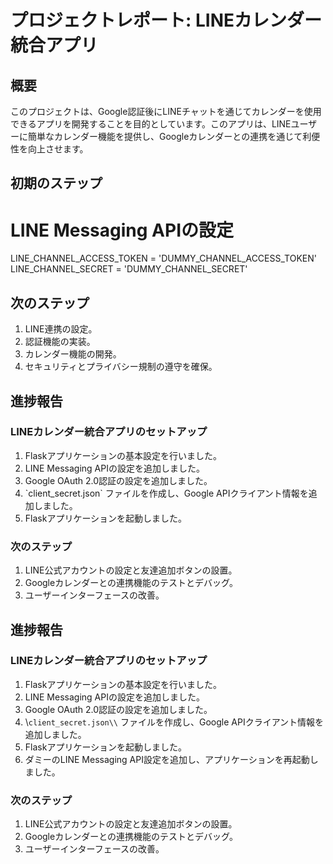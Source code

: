 
# プロジェクトレポート: LINEカレンダー統合アプリ

## 概要
このプロジェクトは、Google認証後にLINEチャットを通じてカレンダーを使用できるアプリを開発することを目的としています。このアプリは、LINEユーザーに簡単なカレンダー機能を提供し、Googleカレンダーとの連携を通じて利便性を向上させます。

## 初期のステップ

# LINE Messaging APIの設定
LINE_CHANNEL_ACCESS_TOKEN = 'DUMMY_CHANNEL_ACCESS_TOKEN'
LINE_CHANNEL_SECRET = 'DUMMY_CHANNEL_SECRET'


## 次のステップ
1. LINE連携の設定。
2. 認証機能の実装。
3. カレンダー機能の開発。
4. セキュリティとプライバシー規制の遵守を確保。

## 進捗報告

### LINEカレンダー統合アプリのセットアップ
1. Flaskアプリケーションの基本設定を行いました。
2. LINE Messaging APIの設定を追加しました。
3. Google OAuth 2.0認証の設定を追加しました。
4. \`client_secret.json\` ファイルを作成し、Google APIクライアント情報を追加しました。
5. Flaskアプリケーションを起動しました。

### 次のステップ
1. LINE公式アカウントの設定と友達追加ボタンの設置。
2. Googleカレンダーとの連携機能のテストとデバッグ。
3. ユーザーインターフェースの改善。

## 進捗報告

### LINEカレンダー統合アプリのセットアップ
1. Flaskアプリケーションの基本設定を行いました。
2. LINE Messaging APIの設定を追加しました。
3. Google OAuth 2.0認証の設定を追加しました。
4. \\`client_secret.json\\` ファイルを作成し、Google APIクライアント情報を追加しました。
5. Flaskアプリケーションを起動しました。
6. ダミーのLINE Messaging API設定を追加し、アプリケーションを再起動しました。

### 次のステップ
1. LINE公式アカウントの設定と友達追加ボタンの設置。
2. Googleカレンダーとの連携機能のテストとデバッグ。
3. ユーザーインターフェースの改善。

